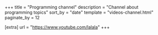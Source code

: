 +++
title = "Programming channel"
description = "Channel about programming topics"
sort_by = "date"
template = "videos-channel.html"
paginate_by = 12

[extra]
url = "https://www.youtube.com/lalala"
+++
